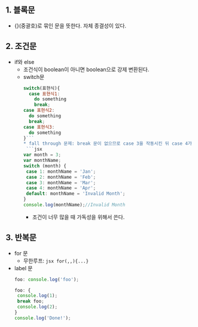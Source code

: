 ## 1. 블록문
  * {}(중괄호)로 묶인 문을 뜻한다. 자체 종결성이 있다.
## 2. 조건문
  * if와 else
    * 조건식이 boolean이 아니면 boolean으로 강제 변환된다.
    * switch문
         ```jsx
         switch(표현식){
           case 표현식1:
             do something
             break;
         case 표현식2:
           do something
           break;
         case 표현식3:
           do something
         }```
         * fall through 문제: break 문이 없으므로 case 3을 작동시킨 뒤 case 4가 작동한 다음, default까지 작동한 상황이다. 
          ```jsx
         var month = 3;
         var monthName;
         switch (month) {
          case 1: monthName = 'Jan';
          case 2: monthName = 'Feb';
          case 3: monthName = 'Mar';
          case 4: monthName = 'Apr';
          default: monthName = 'Invalid Month';
         }
         console.log(monthName);//Invalid Month
         ```
         * 조건이 너무 많을 때 가독성을 위해서 쓴다.
## 3. 반복문
 * for 문
   * 무한루프: ```jsx for(,,){...}```
 * label 문
   ```jsx
   foo: console.log('foo');
   ```
   ```jsx
   foo: {
    console.log(1);
    break foo;
    console.log(2);
   }
   console.log('Done!');
   ```
